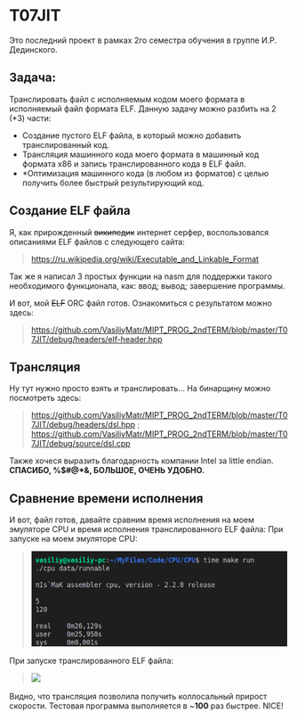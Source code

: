 # __T07JIT__

Это последний проект в рамках 2го семестра обучения в группе И.Р. Дединского.

## Задача:

Транслировать файл с исполняемым кодом моего формата в исполняемый файл формата ELF.
Данную задачу можно разбить на 2 (*3) части:
- Создание пустого ELF файла, в который можно добавить транслированный код.
- Трансляция машинного кода моего формата в машинный код формата x86 и запись транслированного кода в ELF файл.
- *Оптимизация машинного кода (в любом из форматов) с целью получить более быстрый результирующий код.

## Создание ELF файла

Я, как прирожденный ~~википедик~~ интернет серфер, воспользовался описаниями ELF файлов с следующего сайта:
>https://ru.wikipedia.org/wiki/Executable_and_Linkable_Format

Так же я написал 3 простых функции на nasm для поддержки такого необходимого функционала, как: ввод; вывод; завершение программы.

И вот, мой ~~ELF~~ ORC файл готов. Ознакомиться с результатом можно здесь:
>https://github.com/VasiliyMatr/MIPT_PROG_2ndTERM/blob/master/T07JIT/debug/headers/elf-header.hpp

## Трансляция
Ну тут нужно просто взять и транслировать... На бинарщину можно посмотреть здесь:
>https://github.com/VasiliyMatr/MIPT_PROG_2ndTERM/blob/master/T07JIT/debug/headers/dsl.hpp ;
>https://github.com/VasiliyMatr/MIPT_PROG_2ndTERM/blob/master/T07JIT/debug/source/dsl.cpp

Также хочеся выразить благодарность компании Intel за little endian. __СПАСИБО, %$#@*&, БОЛЬШОЕ, ОЧЕНЬ УДОБНО.__

## Сравнение времени исполнения

И вот, файл готов, давайте сравним время исполнения на моем эмуляторе CPU и время исполнения транслированного ELF файла:
При запуске на моем эмуляторе CPU:
><img src = "picks/myFormat.png"         width = "460" />
При запуске транслированного ELF файла:
><img src = "picks/x86Format.png"         width = "460" />


Видно, что трансляция позволила получить коллосальный прирост скорости.
Тестовая программа выполняется в ~__100__ раз быстрее. NICE!
